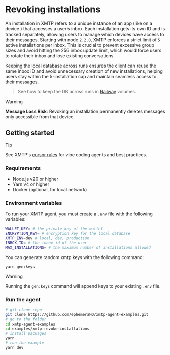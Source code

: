# Revoking installations

An installation in XMTP refers to a unique instance of an app (like on a device ) that accesses a user’s inbox. Each installation gets its own ID and is tracked separately, allowing users to manage which devices have access to their messages. Starting with node `2.2.0`, XMTP enforces a strict limit of `5` active installations per inbox. This is crucial to prevent excessive group sizes and avoid hitting the 256 inbox update limit, which would force users to rotate their inbox and lose existing conversations.

Keeping the local database across runs ensures the client can reuse the same inbox ID and avoid unnecessary creation of new installations, helping users stay within the 5-installation cap and maintain seamless access to their messages.

> See how to keep the DB across runs in [Railway](https://github.com/ephemeraHQ/xmtp-agent-examples/discussions/77) volumes.

> [!WARNING]
> **Message Loss Risk**: Revoking an installation permanently deletes messages only accessible from that device.

## Getting started

> [!TIP]
> See XMTP's [cursor rules](/.cursor/README.md) for vibe coding agents and best practices.

### Requirements

- Node.js v20 or higher
- Yarn v4 or higher
- Docker (optional, for local network)

### Environment variables

To run your XMTP agent, you must create a `.env` file with the following variables:

```bash
WALLET_KEY= # the private key of the wallet
ENCRYPTION_KEY= # encryption key for the local database
XMTP_ENV=dev # local, dev, production
INBOX_ID= # the inbox id of the user
MAX_INSTALLATIONS= # the maximum number of installations allowed
```

You can generate random xmtp keys with the following command:

```bash
yarn gen:keys
```

> [!WARNING]
> Running the `gen:keys` command will append keys to your existing `.env` file.

### Run the agent

```bash
# git clone repo
git clone https://github.com/ephemeraHQ/xmtp-agent-examples.git
# go to the folder
cd xmtp-agent-examples
cd examples/xmtp-revoke-installations
# install packages
yarn
# run the example
yarn dev
```
